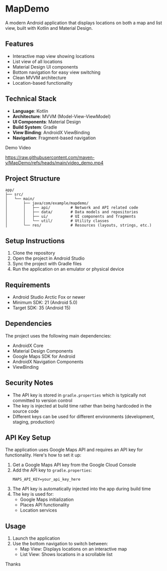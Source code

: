 # MapDemo

A modern Android application that displays locations on both a map and list view, built with Kotlin and Material Design.

## Features

- Interactive map view showing locations
- List view of all locations
- Material Design UI components
- Bottom navigation for easy view switching
- Clean MVVM architecture
- Location-based functionality

## Technical Stack

- **Language**: Kotlin
- **Architecture**: MVVM (Model-View-ViewModel)
- **UI Components**: Material Design
- **Build System**: Gradle
- **View Binding**: AndroidX ViewBinding
- **Navigation**: Fragment-based navigation

Demo Video

https://raw.githubusercontent.com/maven-y/MapDemo/refs/heads/main/video_demo.mp4



## Project Structure

```
app/
├── src/
│   └── main/
│       ├── java/com/example/mapdemo/
│       │   ├── api/         # Network and API related code
│       │   ├── data/        # Data models and repositories
│       │   ├── ui/          # UI components and fragments
│       │   └── util/        # Utility classes
│       └── res/             # Resources (layouts, strings, etc.)
```

## Setup Instructions

1. Clone the repository
2. Open the project in Android Studio
3. Sync the project with Gradle files
4. Run the application on an emulator or physical device

## Requirements

- Android Studio Arctic Fox or newer
- Minimum SDK: 21 (Android 5.0)
- Target SDK: 35 (Android 15)

## Dependencies

The project uses the following main dependencies:

- AndroidX Core
- Material Design Components
- Google Maps SDK for Android
- AndroidX Navigation Components
- ViewBinding


## Security Notes
- The API key is stored in `gradle.properties` which is typically not committed to version control
- The key is injected at build time rather than being hardcoded in the source code
- Different keys can be used for different environments (development, staging, production)

  
## API Key Setup

The application uses Google Maps API and requires an API key for functionality. Here's how to set it up:

1. Get a Google Maps API key from the Google Cloud Console
2. Add the API key to `gradle.properties`:
   ```
   MAPS_API_KEY=your_api_key_here
   ```
3. The API key is automatically injected into the app during build time
4. The key is used for:
   - Google Maps initialization
   - Places API functionality
   - Location services


## Usage

1. Launch the application
2. Use the bottom navigation to switch between:
   - Map View: Displays locations on an interactive map
   - List View: Shows locations in a scrollable list

Thanks

